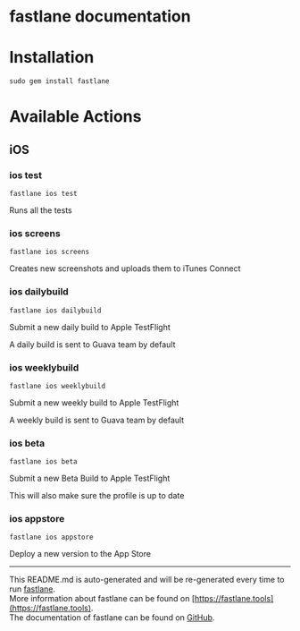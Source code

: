 fastlane documentation
================
# Installation
```
sudo gem install fastlane
```
# Available Actions
## iOS
### ios test
```
fastlane ios test
```
Runs all the tests
### ios screens
```
fastlane ios screens
```
Creates new screenshots and uploads them to iTunes Connect
### ios dailybuild
```
fastlane ios dailybuild
```
Submit a new daily build to Apple TestFlight

A daily build is sent to Guava team by default
### ios weeklybuild
```
fastlane ios weeklybuild
```
Submit a new weekly build to Apple TestFlight

A weekly build is sent to Guava team by default
### ios beta
```
fastlane ios beta
```
Submit a new Beta Build to Apple TestFlight

This will also make sure the profile is up to date
### ios appstore
```
fastlane ios appstore
```
Deploy a new version to the App Store

----

This README.md is auto-generated and will be re-generated every time to run [fastlane](https://fastlane.tools).  
More information about fastlane can be found on [https://fastlane.tools](https://fastlane.tools).  
The documentation of fastlane can be found on [GitHub](https://github.com/fastlane/fastlane).